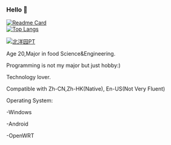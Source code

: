### Hello 👋
[![Readme Card](https://github-readme-stats-one-bice.vercel.app/api?username=long45343&show_icons=true&role=OWNER,ORGANIZATION_MEMBER,COLLABORATOR)](https://github.com/anuraghazra/github-readme-stats)  
[![Top Langs](https://github-readme-stats-one-bice.vercel.app/api/top-langs/?username=long45343&layout=compact&exclude_repo=Hardware-Course&hide=Jupyter%20Notebook,MATLAB&role=OWNER,ORGANIZATION_MEMBER&langs_count=10)](https://github.com/anuraghazra/github-readme-stats)
<!--
<!--
**long45343/long45343** is a ✨ _special_ ✨ repository because its `README.md` (this file) appears on your GitHub profile.

Here are some ideas to get you started:

- 🔭 I’m currently working on ...
- 🌱 I’m currently learning ...
- 👯 I’m looking to collaborate on ...
- 🤔 I’m looking for help with ...
- 💬 Ask me about ...
- 📫 How to reach me: ...
- 😄 Pronouns: ...
- ⚡ Fun fact: ...
-->
<a href="https://www.tjupt.org/promotionlink.php?key=30ad42d2cf779d3df9fd191c8a281249"><img src="https://www.tjupt.org/assets/logo/logo_1x.png" alt="北洋园PT" title="北洋园PT"></a>

Age 20,Major in food Science&Engineering.

Programming is not my major but just hobby:)

Technology lover.

Compatible with Zh-CN,Zh-HK(Native), En-US(Not Very Fluent)

Operating System:

-Windows

-Android

-OpenWRT

